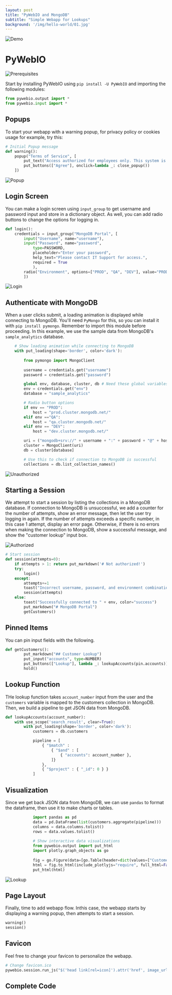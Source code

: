 ```yaml
---
layout: post
title: "PyWebIO and MongoDB"
subtitle: "Simple Webapp for Lookups"
background: '/img/hello-world/01.jpg'
---
```


![Demo](/img/pywebio-pymongo/00.gif)

# PyWebIO
![Prerequisites](/img/pywebio-pymongo/01.png)

Start by installing PyWebIO using `pip install -U PyWebIO` and importing the following modules:
```python
from pywebio.output import *
from pywebio.input import *
```


## Popups
To start your webapp with a warning popup, for privacy policy or cookies usage for example, try this:
```python
# Initial Popup message
def warning():
    popup("Terms of Service", [
        put_text("Access authorized for employees only. This system is monitored and uses cookies."),
        put_buttons(["Agree"], onclick=lambda _: close_popup())
    ])
```
![Popup](/img/pywebio-pymongo/02.png)

## Login Screen
You can make a login screen using `input_group` to get username and password input and store in a dictionary object.  As well, you can add radio buttons to change the options for logging in.
```python
def login():
    credentials = input_group("MongoDB Portal", [
        input("Username", name="username"),
        input("Password", name="password",
            type=PASSWORD,
            placeholder="Enter your password",
            help_text="Please contact IT Support for access.",
            required = True
            ),
        radio("Environment", options=["PROD", "QA", "DEV"], value="PROD", inline=True, required=True, name="env")
        ])
```

![Login](/img/pywebio-pymongo/03.png)

## Authenticate with MongoDB
When a user clicks submit, a loading animation is displayed while connecting to MongoDB.  You'll need `PyMongo` for this, so you can install it with `pip install pymongo`.  Remember to import this module  before proceeding.  In this example, we use the sample data from MongoDB's `sample_analytics` database.

```python
    # Show loading animation while connecting to MongoDB
    with put_loading(shape='border', color='dark'):
        
        from pymongo import MongoClient
        
        username = credentials.get("username")
        password = credentials.get("password")

        global env, database, cluster, db # Need these global variables later
        env = credentials.get("env")
        database = "sample_analytics"

        # Radio button options
        if env == "PROD":
            host = "prod.cluster.mongodb.net/"
        elif env =="QA":
            host = "qa.cluster.mongodb.net/"
        elif env == "DEV":
            host = "dev.cluster.mongodb.net/"

        uri = ("mongodb+srv://" + username + ":" + password + "@" + host + database)
        cluster = MongoClient(uri)
        db = cluster[database]

        # Use this to check if connection to MongoDB is successful
        collections = db.list_collection_names()
```

![Unauthorized](/img/pywebio-pymongo/04.png)

## Starting a Session
We attempt to start a session by listing the collections in a MongoDB database. If connection to MongoDB is unsuccessful, we add a counter for the number of attempts, show an error message, then let the user try logging in again.  If the number of attempts exceeds a specific number, in this case 1 attempt, display an error page.  Otherwise, if there is no errors when making the connection to MongoDB, show a successful message, and show the "customer lookup" input box.

![Authorized](/img/pywebio-pymongo/05.png)

```python
# Start session
def session(attempts=0):
    if attempts > 1: return put_markdown('# Not authorized!')
    try:
        login()
    except:
        attempts+=1
        toast("Incorrect username, password, and environment combination.", color="error")
        session(attempts)
    else:
        toast("Successfully connected to " + env, color="success")
        put_markdown("# MongoDB Portal")
        getCustomers()
```

## Pinned Items
You can pin input fields with the following.  

```python
def getCustomers():
        put_markdown("## Customer Lookup")
        put_input("accounts", type=NUMBER)
        put_buttons(["Lookup"], lambda _: lookupAccounts(pin.accounts))
        hold()
```

## Lookup Function
THe lookup function takes `account_number` input from the user and the `customers` variable is mapped to the customers collection in MongoDB.  Then, we build a pipeline to get JSON data from MongoDB.

```python
def lookupAccounts(account_number):
    with use_scope('search_result', clear=True):
        with put_loading(shape='border', color='dark'):
            customers = db.customers

            pipeline = [
                { "$match" : 
                    { "$and" : [
                        { "accounts": account_number }, 
                    ]}
                },
                { "$project" : { "_id": 0 } }
            ]
```

## Visualization
Since we get back JSON data from MongoDB, we can use `pandas` to format the dataframe, then use it to make charts or tables.

```python
            import pandas as pd
            data = pd.DataFrame(list(customers.aggregate(pipeline)))
            columns = data.columns.tolist()
            rows = data.values.tolist()
            
            # Show interactive data visualizations
            from pywebio.output import put_html
            import plotly.graph_objects as go
            
            fig = go.Figure(data=[go.Table(header=dict(values=["Customer Info"]), cells=dict(values=rows))])
            html = fig.to_html(include_plotlyjs="require", full_html=False)
            put_html(html)
```
![Lookup](/img/pywebio-pymongo/06.png)

## Page Layout
Finally, time to add webapp flow.  Inthis case, the webapp starts by displaying a warning popup, then attempts to start a session.

```python
warning()
session()
```

## Favicon
Feel free to change your favicon to personalize the webapp.
```python
# Change favicon.ico
pywebio.session.run_js("$('head link[rel=icon]').attr('href', image_url)", image_url="https://www.python.org/static/favicon.ico")
```

## Complete Code
<script src="https://gist.github.com/pnvnd/bc708b51e3a02b8707562d59ad282ab6.js"></script>